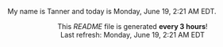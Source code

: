 My name is Tanner and today is Monday, June 19, 2:21 AM EDT.

<p align="center">This <i>README</i> file is generated <b>every 3 hours</b>!</br>Last refresh: Monday, June 19, 2:21 AM EDT<br /></p>
